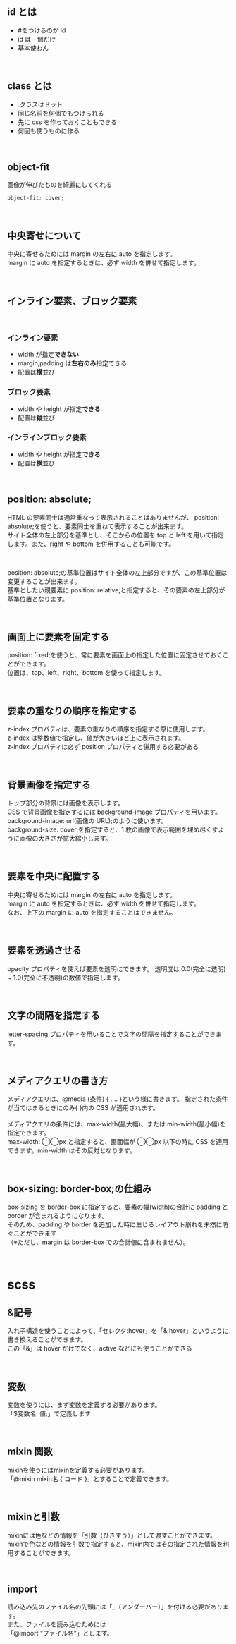 ## id とは

-   \#をつけるのが id
-   id は一個だけ
-   基本使わん

<br>

## class とは

-   .クラスはドット
-   同じ名前を何個でもつけられる
-   先に css を作っておくこともできる
-   何回も使うものに作る

<br>

## object-fit

画像が伸びたものを綺麗にしてくれる

```css
object-fit: cover;
```

<br>

## 中央寄せについて

中央に寄せるためには margin の左右に auto を指定します。  
margin に auto を指定するときは、必ず width を併せて指定します。

<br>

## インライン要素、ブロック要素

<br>

### インライン要素

-   width が指定**できない**
-   margin,padding は**左右のみ**指定できる
-   配置は**横**並び

### ブロック要素

-   width や height が指定**できる**
-   配置は**縦**並び

### インラインブロック要素

-   width や height が指定**できる**
-   配置は**横**並び

<br>

## position: absolute;

HTML の要素同士は通常重なって表示されることはありませんが、 position: absolute;を使うと、要素同士を重ねて表示することが出来ます。  
サイト全体の左上部分を基準とし、そこからの位置を top と left を用いて指定します。また、right や bottom を併用することも可能です。

<br>

position: absolute;の基準位置はサイト全体の左上部分ですが、この基準位置は変更することが出来ます。  
基準としたい親要素に position: relative;と指定すると、その要素の左上部分が基準位置となります。

<br>

## 画面上に要素を固定する

position: fixed;を使うと、常に要素を画面上の指定した位置に固定させておくことができます。  
位置は、top、left、right、bottom を使って指定します。

<br>

## 要素の重なりの順序を指定する

z-index プロパティは、要素の重なりの順序を指定する際に使用します。  
z-index は整数値で指定し、値が大きいほど上に表示されます。  
z-index プロパティは必ず position プロパティと併用する必要がある

<br>

## 背景画像を指定する

トップ部分の背景には画像を表示します。  
CSS で背景画像を指定するには background-image プロパティを用います。  
background-image: url(画像の URL);のように使います。  
background-size: cover;を指定すると、1 枚の画像で表示範囲を埋め尽くすように画像の大きさが拡大縮小します。

<br>

## 要素を中央に配置する

中央に寄せるためには margin の左右に auto を指定します。  
margin に auto を指定するときは、必ず width を併せて指定します。  
なお、上下の margin に auto を指定することはできません。

<br>

## 要素を透過させる

opacity プロパティを使えば要素を透明にできます。
透明度は 0.0(完全に透明) ~ 1.0(完全に不透明)の数値で指定します。

<br>

## 文字の間隔を指定する

letter-spacing プロパティを用いることで文字の間隔を指定することができます。

<br>

## メディアクエリの書き方

メディアクエリは、@media (条件) { .... }という様に書きます。
指定された条件が当てはまるときにのみ{ }内の CSS が適用されます。  
<br>
メディアクエリの条件には、max-width(最大幅)、または min-width(最小幅)を指定できます。  
max-width: ◯◯px と指定すると、画面幅が ◯◯px 以下の時に CSS を適用できます。min-width はその反対となります。

<br>

## box-sizing: border-box;の仕組み

box-sizing を border-box に指定すると、要素の幅(width)の合計に padding と border が含まれるようになります。  
そのため、padding や border を追加した時に生じるレイアウト崩れを未然に防ぐことができます  
（※ただし、margin は border-box での合計値に含まれません）。

<br>

# scss

## &記号

入れ子構造を使うことによって、「セレクタ:hover」を「&:hover」というように書き換えることができます。  
この「&」は hover だけでなく、active などにも使うことができる

<br>

## 変数

変数を使うには、まず変数を定義する必要があります。  
「$変数名: 値;」で定義します

<br>

## mixin 関数

mixinを使うにはmixinを定義する必要があります。  
「@mixin mixin名 { コード }」とすることで定義できます。

<br>

## mixinと引数

mixinには色などの情報を「引数（ひきすう）」として渡すことができます。  
mixinで色などの情報を引数で指定すると、mixin内ではその指定された情報を利用することができます。 

<br>

## import

読み込み先のファイル名の先頭には「_（アンダーバー）」を付ける必要があります。  
また、ファイルを読み込むためには  
「@import "ファイル名"」とします。
